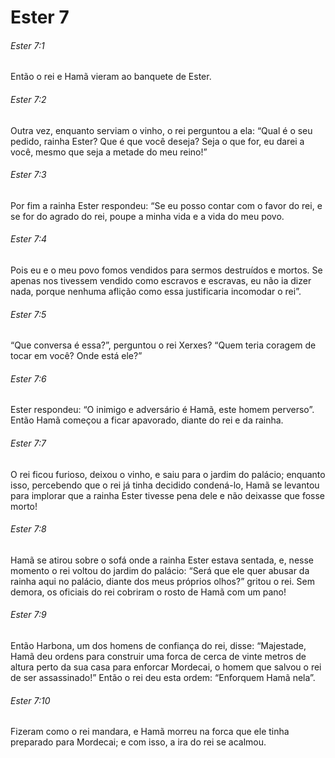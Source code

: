 # Ester 7

###### Ester 7:1

Então o rei e Hamã vieram ao banquete de Ester.

###### Ester 7:2

Outra vez, enquanto serviam o vinho, o rei perguntou a ela: “Qual é o seu pedido, rainha Ester? Que é que você deseja? Seja o que for, eu darei a você, mesmo que seja a metade do meu reino!”

###### Ester 7:3

Por fim a rainha Ester respondeu: “Se eu posso contar com o favor do rei, e se for do agrado do rei, poupe a minha vida e a vida do meu povo.

###### Ester 7:4

Pois eu e o meu povo fomos vendidos para sermos destruídos e mortos. Se apenas nos tivessem vendido como escravos e escravas, eu não ia dizer nada, porque nenhuma aflição como essa justificaria incomodar o rei”.

###### Ester 7:5

“Que conversa é essa?”, perguntou o rei Xerxes? “Quem teria coragem de tocar em você? Onde está ele?”

###### Ester 7:6

Ester respondeu: “O inimigo e adversário é Hamã, este homem perverso”. Então Hamã começou a ficar apavorado, diante do rei e da rainha.

###### Ester 7:7

O rei ficou furioso, deixou o vinho, e saiu para o jardim do palácio; enquanto isso, percebendo que o rei já tinha decidido condená-lo, Hamã se levantou para implorar que a rainha Ester tivesse pena dele e não deixasse que fosse morto!

###### Ester 7:8

Hamã se atirou sobre o sofá onde a rainha Ester estava sentada, e, nesse momento o rei voltou do jardim do palácio: “Será que ele quer abusar da rainha aqui no palácio, diante dos meus próprios olhos?” gritou o rei. Sem demora, os oficiais do rei cobriram o rosto de Hamã com um pano!

###### Ester 7:9

Então Harbona, um dos homens de confiança do rei, disse: “Majestade, Hamã deu ordens para construir uma forca de cerca de vinte metros de altura perto da sua casa para enforcar Mordecai, o homem que salvou o rei de ser assassinado!” Então o rei deu esta ordem: “Enforquem Hamã nela”.

###### Ester 7:10

Fizeram como o rei mandara, e Hamã morreu na forca que ele tinha preparado para Mordecai; e com isso, a ira do rei se acalmou.

